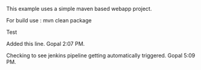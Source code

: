 This example uses a simple maven based webapp project.

For build use : mvn clean package

Test

Added this line. Gopal 2:07 PM.

Checking to see jenkins pipeline getting automatically triggered. Gopal 5:09 PM.
